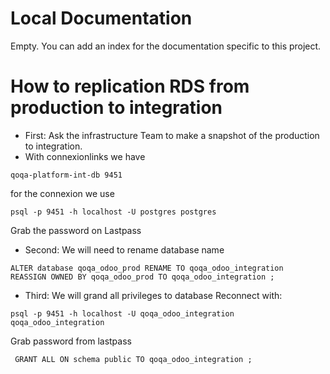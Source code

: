 # Local Documentation

Empty. You can add an index for the documentation specific to this project.

# How to replication RDS from production to integration

* First: Ask the infrastructure Team to make a snapshot of the production to integration.
* With connexionlinks we have 
```
qoqa-platform-int-db 9451
```
for the connexion we use
```
psql -p 9451 -h localhost -U postgres postgres
```
 Grab the password on Lastpass
 
* Second: We will need to rename database name
```
ALTER database qoqa_odoo_prod RENAME TO qoqa_odoo_integration
REASSIGN OWNED BY qoqa_odoo_prod TO qoqa_odoo_integration ;
```
* Third: We will grand all privileges to database 
Reconnect with:
```
psql -p 9451 -h localhost -U qoqa_odoo_integration qoqa_odoo_integration
```
Grab password from lastpass
```
 GRANT ALL ON schema public TO qoqa_odoo_integration ;
```
